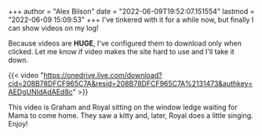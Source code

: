 +++
author = "Alex Bilson"
date = "2022-06-09T19:52:07.151554"
lastmod = "2022-06-09 15:09:53"
+++
I've tinkered with it for a while now, but finally I can show videos on my log!

Because videos are **HUGE**, I've configured them to download only when clicked. Let me know if video makes the site hard to use and I'll take it down.

{{< video "https://onedrive.live.com/download?cid=208B78DFCF965C7A&resid=208B78DFCF965C7A%2131473&authkey=AEDgUNIdAdAEd8c" >}}

This video is Graham and Royal sitting on the window ledge waiting for Mama to come home. They saw a kitty and, later, Royal does a little singing. Enjoy!
